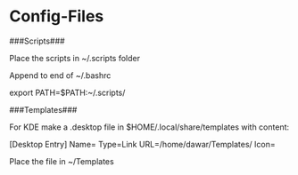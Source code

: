 # Config-Files

###Scripts###

Place the scripts in \~/.scripts folder

Append to end of \~/.bashrc

  export PATH=$PATH:\~/.scripts/


###Templates###

For KDE make a .desktop file in $HOME/.local/share/templates with content:

[Desktop Entry]
Name=
Type=Link
URL=/home/dawar/Templates/<filename>
Icon=

Place the <filename> file in ~/Templates
